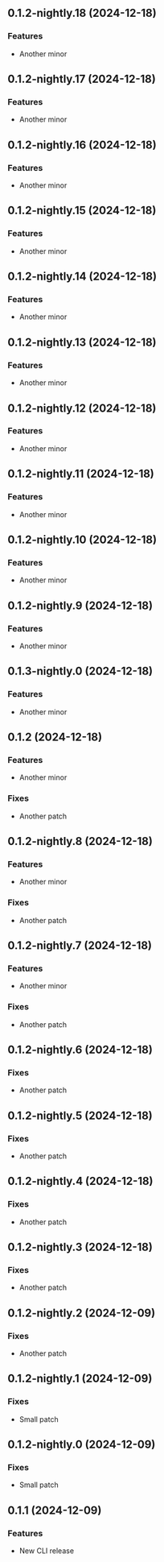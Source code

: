 ## 0.1.2-nightly.18 (2024-12-18)

### Features

- Another minor

## 0.1.2-nightly.17 (2024-12-18)

### Features

- Another minor

## 0.1.2-nightly.16 (2024-12-18)

### Features

- Another minor

## 0.1.2-nightly.15 (2024-12-18)

### Features

- Another minor

## 0.1.2-nightly.14 (2024-12-18)

### Features

- Another minor

## 0.1.2-nightly.13 (2024-12-18)

### Features

- Another minor

## 0.1.2-nightly.12 (2024-12-18)

### Features

- Another minor

## 0.1.2-nightly.11 (2024-12-18)

### Features

- Another minor

## 0.1.2-nightly.10 (2024-12-18)

### Features

- Another minor

## 0.1.2-nightly.9 (2024-12-18)

### Features

- Another minor

## 0.1.3-nightly.0 (2024-12-18)

### Features

- Another minor

## 0.1.2 (2024-12-18)

### Features

- Another minor

### Fixes

- Another patch

## 0.1.2-nightly.8 (2024-12-18)

### Features

- Another minor

### Fixes

- Another patch

## 0.1.2-nightly.7 (2024-12-18)

### Features

- Another minor

### Fixes

- Another patch

## 0.1.2-nightly.6 (2024-12-18)

### Fixes

- Another patch

## 0.1.2-nightly.5 (2024-12-18)

### Fixes

- Another patch

## 0.1.2-nightly.4 (2024-12-18)

### Fixes

- Another patch

## 0.1.2-nightly.3 (2024-12-18)

### Fixes

- Another patch

## 0.1.2-nightly.2 (2024-12-09)

### Fixes

- Another patch

## 0.1.2-nightly.1 (2024-12-09)

### Fixes

- Small patch

## 0.1.2-nightly.0 (2024-12-09)

### Fixes

- Small patch

## 0.1.1 (2024-12-09)

### Features

- New CLI release

